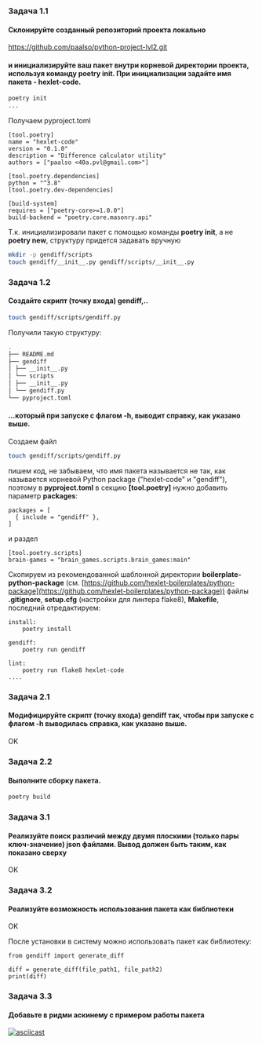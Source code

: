 ### Задача 1.1
#### Склонируйте созданный репозиторий проекта локально

https://github.com/paalso/python-project-lvl2.git

#### и инициализируйте ваш пакет внутри корневой директории проекта, используя команду poetry init. При инициализации задайте имя пакета - hexlet-code.

```bash
poetry init
...
```

Получаем pyproject.toml
```
[tool.poetry]
name = "hexlet-code"
version = "0.1.0"
description = "Difference calculator utility"
authors = ["paalso <40a.pvl@gmail.com>"]

[tool.poetry.dependencies]
python = "^3.8"
[tool.poetry.dev-dependencies]

[build-system]
requires = ["poetry-core>=1.0.0"]
build-backend = "poetry.core.masonry.api"
```
  
Т.к. инициализировали пакет с помощью команды **poetry init**, а не **poetry new**,  структуру придется задавать вручную
```bash
mkdir -p gendiff/scripts
touch gendiff/__init__.py gendiff/scripts/__init__.py
```
### Задача 1.2

#### Создайте скрипт (точку входа) gendiff,..

```bash
touch gendiff/scripts/gendiff.py
```
  
Получили такую структуру:

```bash
.
├── README.md
├── gendiff
│ ├── __init__.py
│ └── scripts
│ ├── __init__.py
│ └── gendiff.py
└── pyproject.toml
```  

#### ...который при запуске с флагом -h, выводит справку, как указано выше.

Создаем файл
```bash
touch gendiff/scripts/gendiff.py
```
пишем код, не забываем, что имя пакета называется не так, как называется корневой Python package ("hexlet-code" и "gendiff"),
поэтому в **pyproject.toml** в секцию **[tool.poetry]** нужно добавить параметр **packages**:

```
packages = [
  { include = "gendiff" },
]
```
и раздел

```
[tool.poetry.scripts]
brain-games = "brain_games.scripts.brain_games:main"
```
Скопируем из рекомендованной шаблонной директории **boilerplate-python-package** (см. [https://github.com/hexlet-boilerplates/python-package](https://github.com/hexlet-boilerplates/python-package)) файлы **.gitignore**, **setup.cfg** (настройки для линтера flake8), **Makefile**, последний отредактируем:

```
install:
	poetry install

gendiff:
	poetry run gendiff

lint:
	poetry run flake8 hexlet-code
....
```

### Задача 2.1
#### Модифицируйте скрипт (точку входа) gendiff так, чтобы при запуске с флагом -h выводилась справка, как указано выше.
OK

### Задача 2.2
#### Выполните сборку пакета.

```bash
poetry build
```

### Задача 3.1
#### Реализуйте поиск различий между двумя плоскими (только пары ключ-значение) json файлами. Вывод должен быть таким, как показано сверху
OK

### Задача 3.2
#### Реализуйте возможность использования пакета как библиотеки
OK

После установки в систему можно использовать пакет как библиотеку:
```
from gendiff import generate_diff

diff = generate_diff(file_path1, file_path2)
print(diff)
```


### Задача 3.3
#### Добавьте в ридми аскинему с примером работы пакета

[![asciicast](https://asciinema.org/a/x0yPcUl4fCLdGT3tc3h5IfUbs.svg)](https://asciinema.org/a/x0yPcUl4fCLdGT3tc3h5IfUbs)




